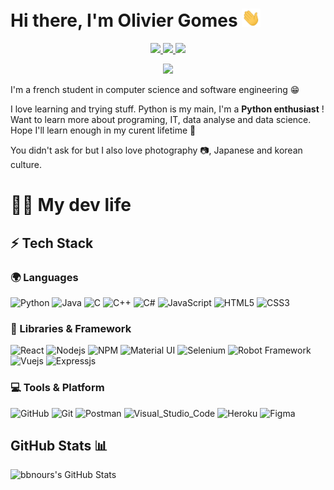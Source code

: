 # Hi there, I'm Olivier Gomes <img src="/src/wave.gif" width="30px">

<p align="center">
	<a href="https://www.linkedin.com/in/oliviergomes/">
		<img src="https://img.shields.io/badge/LinkedIn-0077B5?style=for-the-badge&logo=linkedin&logoColor=white" />
	</a>
	<a href="https://instagram.com/bbnours_">
		<img src="https://img.shields.io/badge/Instagram-E4405F?style=for-the-badge&logo=instagram&logoColor=white" />
	</a>   
  <a href="mailto:olivier.paulo13@gmail.com">
		<img src="https://img.shields.io/badge/Gmail-D14836?style=for-the-badge&logo=gmail&logoColor=white" />
	</a>
</p>

<p align="center">
<a href="https://open.spotify.com/user/11143912297?si=e6678a78ccd240f0">
		<img src="https://novatorem-bbnours.vercel.app/api/spotify" />
	</a>
</p>

I'm a french student in computer science and software engineering 😁

I love learning and trying stuff. Python is my main, I'm a **Python enthusiast** ! Want to learn more about programing, IT, data analyse and data science. Hope I'll learn enough in my curent lifetime 🖖 

You didn't ask for but I also love photography 📷, Japanese and korean culture. 

# 👨‍💻 My dev life 

## ⚡ Tech Stack


### 🌍 Languages

![Python](https://img.shields.io/badge/Python-FFD43B?style=for-the-badge&logo=python&logoColor=306998)
![Java](https://img.shields.io/badge/Java-ED8B00?style=for-the-badge&logo=java&logoColor=white)
![C](https://img.shields.io/badge/C-00599C?style=for-the-badge&logo=c&logoColor=white)
![C++](https://img.shields.io/badge/C%2B%2B-00599C?style=for-the-badge&logo=c%2B%2B&logoColor=white)
![C#](https://img.shields.io/badge/C%23-239120?style=for-the-badge&logo=c-sharp&logoColor=white)
![JavaScript](https://img.shields.io/badge/JavaScript-323330?style=for-the-badge&logo=javascript&logoColor=F7DF1E)
![HTML5](https://img.shields.io/badge/HTML5-E34F26?style=for-the-badge&logo=html5&logoColor=white)
![CSS3](https://img.shields.io/badge/CSS3-1572B6?style=for-the-badge&logo=css3&logoColor=white)

### 🧩 Libraries & Framework

![React](https://img.shields.io/badge/React-20232A?style=for-the-badge&logo=react&logoColor=61DAFB)
![Nodejs](https://img.shields.io/badge/Node.js-339933?style=for-the-badge&logo=nodedotjs&logoColor=white)
![NPM](https://img.shields.io/badge/npm-CB3837?style=for-the-badge&logo=npm&logoColor=white)
![Material UI](https://img.shields.io/badge/Material--UI-0081CB?style=for-the-badge&logo=material-ui&logoColor=white)
![Selenium](https://img.shields.io/badge/Selenium-43B02A?style=for-the-badge&logo=Selenium&logoColor=white)
![Robot Framework](https://img.shields.io/badge/Robot%20Framework-000000?style=for-the-badge&logo=robotframework&logoColor=white)
![Vuejs](https://img.shields.io/badge/Vue.js-35495E?style=for-the-badge&logo=vuedotjs&logoColor=4FC08D)
![Expressjs](https://img.shields.io/badge/Express.js-000000?style=for-the-badge&logo=express&logoColor=white)

### 💻 Tools & Platform

![GitHub](https://img.shields.io/badge/GitHub-100000?style=for-the-badge&logo=github&logoColor=white)
![Git](https://img.shields.io/badge/Git-F05032?style=for-the-badge&logo=git&logoColor=white)
![Postman](https://img.shields.io/badge/Postman-FF6C37?style=for-the-badge&logo=Postman&logoColor=white)
![Visual_Studio_Code](https://img.shields.io/badge/Visual_Studio_Code-0078D4?style=for-the-badge&logo=visual%20studio%20code&logoColor=white)
![Heroku](https://img.shields.io/badge/Heroku-430098?style=for-the-badge&logo=heroku&logoColor=white)
![Figma](https://img.shields.io/badge/Figma-F24E1E?style=for-the-badge&logo=figma&logoColor=white)

## GitHub Stats 📊

  <img align="left" alt="bbnours's GitHub Stats" src="https://github-readme-stats.vercel.app/api?username=bbnours&show_icons=true&hide_border=false&theme=panda" />


<br />
<br /> 



[instagram]: https://instagram.com/bbnours_
[linkedin]: https://linkedin.com/in/oliviergomes
